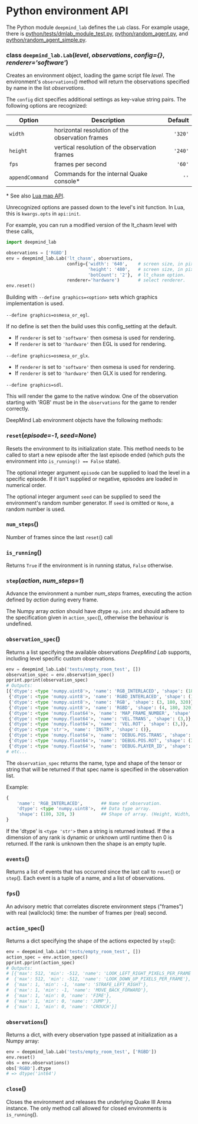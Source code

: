 # Python environment API



The Python module `deepmind_lab` defines the `Lab` class. For example
usage, there is
[python/tests/dmlab_module_test.py](../../python/tests/dmlab_module_test.py),
[python/random_agent.py](../../python/random_agent.py), and
[python/random_agent_simple.py](../../python/random_agent_simple.py).

### class `deepmind_lab.Lab`(*level*, *observations*, *config={}*, *renderer='software'*)

Creates an environment object, loading the game script file *level*. The
environment's `observations`() method will return the observations specified by
name in the list *observations*.

The `config` dict specifies additional settings as key-value string pairs. The
following options are recognized:

Option          | Description                                     | Default
--------------- | ----------------------------------------------- | ------:
`width`         | horizontal resolution of the observation frames | `'320'`
`height`        | vertical resolution of the observation frames   | `'240'`
`fps`           | frames per second                               | `'60'`
`appendCommand` | Commands for the internal Quake console\*       | `''`

\* See also [Lua map API](/docs/developers/reference/lua_api.md#commandlineold-commandline-string).

Unrecognized options are passed down to the level's init function. In Lua,
this is `kwargs.opts` in `api:init`.

For example, you can run a modified version of the lt_chasm level with these
calls,

```python
import deepmind_lab

observations = ['RGBD']
env = deepmind_lab.Lab('lt_chasm', observations,
                       config={'width': '640',    # screen size, in pixels
                               'height': '480',   # screen size, in pixels
                               'botCount': '2'},  # lt_chasm option.
                       renderer='hardware')       # select renderer.
env.reset()
```

Building with `--define graphics=<option>` sets which graphics implementation
is used.

`--define graphics=osmesa_or_egl`.

If no define is set then the build uses this config_setting at the default.

*   If `renderer` is set to `'software'` then osmesa is used for rendering.
*   If `renderer` is set to `'hardware'` then EGL is used for rendering.

`--define graphics=osmesa_or_glx`.

*   If `renderer` is set to `'software'` then osmesa is used for rendering.
*   If `renderer` is set to `'hardware'` then GLX is used for rendering.

`--define graphics=sdl`.

This will render the game to the native window. One of the observation starting
with 'RGB' must be in the `observations` for the game to render correctly.

DeepMind Lab environment objects have the following methods:

### `reset`(*episode=-1*, *seed=None*)

Resets the environment to its initialization state. This method needs
to be called to start a new episode after the last episode ended
(which puts the environment into `is_running() == False` state).

The optional integer argument `episode` can be supplied to load the level in a
specific episode. If it isn't supplied or negative, episodes are loaded in
numerical order.

The optional integer argument `seed` can be supplied to seed the environment's
random number generator. If `seed` is omitted or `None`, a random number is
used.

### `num_steps`()

Number of frames since the last `reset`() call

### `is_running`()

Returns `True` if the environment is in running status, `False` otherwise.

### `step`(*action*, *num_steps=1*)

Advance the environment a number *num_steps* frames, executing the action
defined by *action* during every frame.

The Numpy array *action* should have dtype `np.intc` and should adhere to the
specification given in `action_spec`(), otherwise the behaviour is undefined.

### `observation_spec`()

Returns a list specifying the available observations *DeepMind Lab* supports,
including level specific custom observations.

```python
env = deepmind_lab.Lab('tests/empty_room_test', [])
observation_spec = env.observation_spec()
pprint.pprint(observation_spec)
# Outputs:
[{'dtype': <type 'numpy.uint8'>, 'name': 'RGB_INTERLACED', 'shape': (180, 320, 3)},
 {'dtype': <type 'numpy.uint8'>, 'name': 'RGBD_INTERLACED', 'shape': (180, 320, 4)},
 {'dtype': <type 'numpy.uint8'>, 'name': 'RGB', 'shape': (3, 180, 320)},
 {'dtype': <type 'numpy.uint8'>, 'name': 'RGBD', 'shape': (4, 180, 320)},
 {'dtype': <type 'numpy.float64'>, 'name': 'MAP_FRAME_NUMBER', 'shape': (1,)},
 {'dtype': <type 'numpy.float64'>, 'name': 'VEL.TRANS', 'shape': (3,)},
 {'dtype': <type 'numpy.float64'>, 'name': 'VEL.ROT', 'shape': (3,)},
 {'dtype': <type 'str'>, 'name': 'INSTR', 'shape': ()},
 {'dtype': <type 'numpy.float64'>, 'name': 'DEBUG.POS.TRANS', 'shape': (3,)},
 {'dtype': <type 'numpy.float64'>, 'name': 'DEBUG.POS.ROT', 'shape': (3,)},
 {'dtype': <type 'numpy.float64'>, 'name': 'DEBUG.PLAYER_ID', 'shape': (1,)},
# etc...
```

The `observation_spec` returns the name, type and shape of the tensor or string
that will be returned if that spec name is specified in the observation list.

Example:

```python
{
    'name': 'RGB_INTERLACED',       ## Name of observation.
    'dtype': <type 'numpy.uint8'>,  ## Data type array.
    'shape': (180, 320, 3)          ## Shape of array. (Height, Width, Colors)
}
```

If the 'dtype' is `<type 'str'>` then a string is returned instead. If the a
dimension of any rank is dynamic or unknown until runtime then 0 is returned. If
the rank is unknown then the shape is an empty tuple.

### `events`()

Returns a list of events that has occurred since the last call to `reset`() or
`step`(). Each event is a tuple of a name, and a list of observations.

### `fps`()

An advisory metric that correlates discrete environment steps
("frames") with real (wallclock) time: the number of frames per (real) second.

### `action_spec`()

Returns a dict specifying the shape of the actions expected by `step`():

```python
env = deepmind_lab.Lab('tests/empty_room_test', [])
action_spec = env.action_spec()
pprint.pprint(action_spec)
# Outputs:
# [{'max': 512, 'min': -512, 'name': 'LOOK_LEFT_RIGHT_PIXELS_PER_FRAME'},
#  {'max': 512, 'min': -512, 'name': 'LOOK_DOWN_UP_PIXELS_PER_FRAME'},
#  {'max': 1, 'min': -1, 'name': 'STRAFE_LEFT_RIGHT'},
#  {'max': 1, 'min': -1, 'name': 'MOVE_BACK_FORWARD'},
#  {'max': 1, 'min': 0, 'name': 'FIRE'},
#  {'max': 1, 'min': 0, 'name': 'JUMP'},
#  {'max': 1, 'min': 0, 'name': 'CROUCH'}]
```

### `observations`()

Returns a dict, with every observation type passed at initialization
as a Numpy array:

```python
env = deepmind_lab.Lab('tests/empty_room_test', ['RGBD'])
env.reset()
obs = env.observations()
obs['RGBD'].dtype
# => dtype('int64')
```

### `close`()

Closes the environment and releases the underlying Quake III Arena
instance. The only method call allowed for closed environments is
`is_running`().


